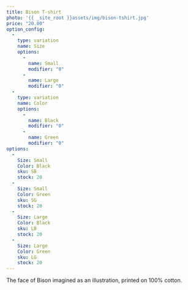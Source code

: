 ```yaml
---
title: Bison T-shirt
photo: '{{ _site_root }}assets/img/bison-tshirt.jpg'
price: "20.00"
option_config:
  - 
    type: variation
    name: Size
    options:
      - 
        name: Small
        modifier: "0"
      - 
        name: Large
        modifier: "0"
  - 
    type: variation
    name: Color
    options:
      - 
        name: Black
        modifier: "0"
      - 
        name: Green
        modifier: "0"
options:
  - 
    Size: Small
    Color: Black
    sku: SB
    stock: 20
  - 
    Size: Small
    Color: Green
    sku: SG
    stock: 20
  - 
    Size: Large
    Color: Black
    sku: LB
    stock: 20
  - 
    Size: Large
    Color: Green
    sku: LG
    stock: 20
---
```

The face of Bison imagined as an illustration, printed on 100% cotton.